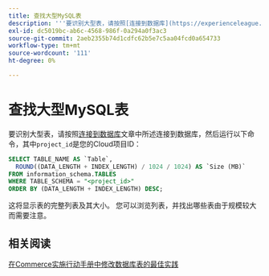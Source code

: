 ```yaml
---
title: 查找大型MySQL表
description: '''要识别大型表，请按照[连接到数据库](https://experienceleague.adobe.com/zh-hans/docs/commerce-cloud-service/user-guide/configure/service/mysql#connect-to-the-database)文章中的说明连接到数据库，然后运行以下命令，其中''project_id''是您的Cloud项目ID：'''
exl-id: dc5019bc-ab6c-4568-986f-0a294a0f3ac3
source-git-commit: 2aeb2355b74d1cdfc62b5e7c5aa04fcd0a654733
workflow-type: tm+mt
source-wordcount: '111'
ht-degree: 0%

---
```


# 查找大型MySQL表

要识别大型表，请按照[连接到数据库](https://experienceleague.adobe.com/zh-hans/docs/commerce-cloud-service/user-guide/configure/service/mysql#connect-to-the-database)文章中所述连接到数据库，然后运行以下命令，其中`project_id`是您的Cloud项目ID：

```sql
SELECT TABLE_NAME AS `Table`,
  ROUND((DATA_LENGTH + INDEX_LENGTH) / 1024 / 1024) AS `Size (MB)`
FROM information_schema.TABLES
WHERE TABLE_SCHEMA = "<project_id>"
ORDER BY (DATA_LENGTH + INDEX_LENGTH) DESC;
```

这将显示表的完整列表及其大小。 您可以浏览列表，并找出哪些表由于规模较大而需要注意。

## 相关阅读

[在Commerce实施行动手册中修改数据库表的最佳实践](https://experienceleague.adobe.com/zh-hans/docs/commerce-operations/implementation-playbook/best-practices/development/modifying-core-and-third-party-tables#why-adobe-recommends-avoiding-modifications)
